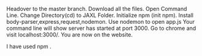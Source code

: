 Headover to the master branch.
Download all the files.
Open Command Line.
Change Directory(cd) to JAXL Folder.
Initialize npm (init npm).
Install body-parser,express,request,nodemon.
Use nodemon to open app.js
Your command line will show server has started at port 3000.
Go to chrome and visit localhost:3000/.
You are now on the website.

I have used npm .
